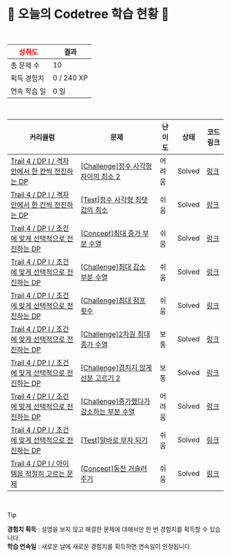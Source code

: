 # 🌲 오늘의 Codetree 학습 현황 🌲

<br />

| <span style="color:red;display:block;text-align:center;"> **성취도**</span> | 결과 |
|---|---|
| 총 문제 수 | 10 |
| 획득 경험치 | 0 / 240 XP |
| 연속 학습 일 | 0 일 |

<br />

|커리큘럼|문제|난이도|상태|코드 링크|
|---|---|---|---|---|
|[Trail 4 / DP I / 격자 안에서 한 칸씩 전진하는 DP](https://www.codetree.ai/trail-info/intermediate-low/)|[[Challenge]정수 사각형 차이의 최소 2](https://www.codetree.ai/trails/complete/curated-cards/challenge-minimum-difference-on-the-integer-grid-2/)|어려움|Solved|[링크](https://github.com/gommy15/codetree-TILs/blob/main/250513/%EC%A0%95%EC%88%98%20%EC%82%AC%EA%B0%81%ED%98%95%20%EC%B0%A8%EC%9D%B4%EC%9D%98%20%EC%B5%9C%EC%86%8C%202/minimum-difference-on-the-integer-grid-2.py)|
|[Trail 4 / DP I / 격자 안에서 한 칸씩 전진하는 DP](https://www.codetree.ai/trail-info/intermediate-low/)|[[Test]정수 사각형 최댓값의 최소](https://www.codetree.ai/trails/complete/curated-cards/test-minimax-path-in-square/)|쉬움|Solved|[링크](https://github.com/gommy15/codetree-TILs/blob/main/250513/%EC%A0%95%EC%88%98%20%EC%82%AC%EA%B0%81%ED%98%95%20%EC%B5%9C%EB%8C%93%EA%B0%92%EC%9D%98%20%EC%B5%9C%EC%86%8C/minimax-path-in-square.py)|
|[Trail 4 / DP I / 조건에 맞게 선택적으로 전진하는 DP](https://www.codetree.ai/trail-info/intermediate-low/)|[[Concept]최대 증가 부분 수열](https://www.codetree.ai/trails/complete/curated-cards/intro-longest-increasing-subsequence/)|쉬움|Solved|[링크](https://github.com/gommy15/codetree-TILs/blob/main/250513/%EC%B5%9C%EB%8C%80%20%EC%A6%9D%EA%B0%80%20%EB%B6%80%EB%B6%84%20%EC%88%98%EC%97%B4/longest-increasing-subsequence.py)|
|[Trail 4 / DP I / 조건에 맞게 선택적으로 전진하는 DP](https://www.codetree.ai/trail-info/intermediate-low/)|[[Challenge]최대 감소 부분 수열](https://www.codetree.ai/trails/complete/curated-cards/challenge-longest-decreasing-subsequence/)|쉬움|Solved|[링크](https://github.com/gommy15/codetree-TILs/blob/main/250513/%EC%B5%9C%EB%8C%80%20%EA%B0%90%EC%86%8C%20%EB%B6%80%EB%B6%84%20%EC%88%98%EC%97%B4/longest-decreasing-subsequence.py)|
|[Trail 4 / DP I / 조건에 맞게 선택적으로 전진하는 DP](https://www.codetree.ai/trail-info/intermediate-low/)|[[Challenge]최대 점프 횟수](https://www.codetree.ai/trails/complete/curated-cards/challenge-maximum-number-of-jumps/)|쉬움|Solved|[링크](https://github.com/gommy15/codetree-TILs/blob/main/250513/%EC%B5%9C%EB%8C%80%20%EC%A0%90%ED%94%84%20%ED%9A%9F%EC%88%98/maximum-number-of-jumps.py)|
|[Trail 4 / DP I / 조건에 맞게 선택적으로 전진하는 DP](https://www.codetree.ai/trail-info/intermediate-low/)|[[Challenge]2차원 최대 증가 수열](https://www.codetree.ai/trails/complete/curated-cards/challenge-longest-increasing-sequence-2d/)|보통|Solved|[링크](https://github.com/gommy15/codetree-TILs/blob/main/250513/2%EC%B0%A8%EC%9B%90%20%EC%B5%9C%EB%8C%80%20%EC%A6%9D%EA%B0%80%20%EC%88%98%EC%97%B4/longest-increasing-sequence-2d.py)|
|[Trail 4 / DP I / 조건에 맞게 선택적으로 전진하는 DP](https://www.codetree.ai/trail-info/intermediate-low/)|[[Challenge]겹치지 않게 선분 고르기 2](https://www.codetree.ai/trails/complete/curated-cards/challenge-select-segments-without-overlap-2/)|보통|Solved|[링크](https://github.com/gommy15/codetree-TILs/blob/main/250513/%EA%B2%B9%EC%B9%98%EC%A7%80%20%EC%95%8A%EA%B2%8C%20%EC%84%A0%EB%B6%84%20%EA%B3%A0%EB%A5%B4%EA%B8%B0%202/select-segments-without-overlap-2.py)|
|[Trail 4 / DP I / 조건에 맞게 선택적으로 전진하는 DP](https://www.codetree.ai/trail-info/intermediate-low/)|[[Challenge]증가했다가 감소하는 부분 수열](https://www.codetree.ai/trails/complete/curated-cards/challenge-increasing-and-descreasing-subsequence/)|어려움|Solved|[링크](https://github.com/gommy15/codetree-TILs/blob/main/250513/%EC%A6%9D%EA%B0%80%ED%96%88%EB%8B%A4%EA%B0%80%20%EA%B0%90%EC%86%8C%ED%95%98%EB%8A%94%20%EB%B6%80%EB%B6%84%20%EC%88%98%EC%97%B4/increasing-and-descreasing-subsequence.py)|
|[Trail 4 / DP I / 조건에 맞게 선택적으로 전진하는 DP](https://www.codetree.ai/trail-info/intermediate-low/)|[[Test]알바로 부자 되기](https://www.codetree.ai/trails/complete/curated-cards/test-being-rich-by-working-part-time/)|쉬움|Solved|[링크](https://github.com/gommy15/codetree-TILs/blob/main/250513/%EC%95%8C%EB%B0%94%EB%A1%9C%20%EB%B6%80%EC%9E%90%20%EB%90%98%EA%B8%B0/being-rich-by-working-part-time.py)|
|[Trail 4 / DP I / 아이템을 적절히 고르는 문제](https://www.codetree.ai/trail-info/intermediate-low/)|[[Concept]동전 거슬러주기](https://www.codetree.ai/trails/complete/curated-cards/intro-coin-change/)|쉬움|Solved|[링크](https://github.com/gommy15/codetree-TILs/blob/main/250513/%EB%8F%99%EC%A0%84%20%EA%B1%B0%EC%8A%AC%EB%9F%AC%EC%A3%BC%EA%B8%B0/coin-change.py)|


<br />

> [!TIP]
> **경험치 획득** : 설명을 보지 않고 해결한 문제에 대해서만 한 번 경험치를 획득할 수 있습니다.  
> **학습 연속일** : 새로운 날에 새로운 경험치를 획득하면 연속일이 인정됩니다.

